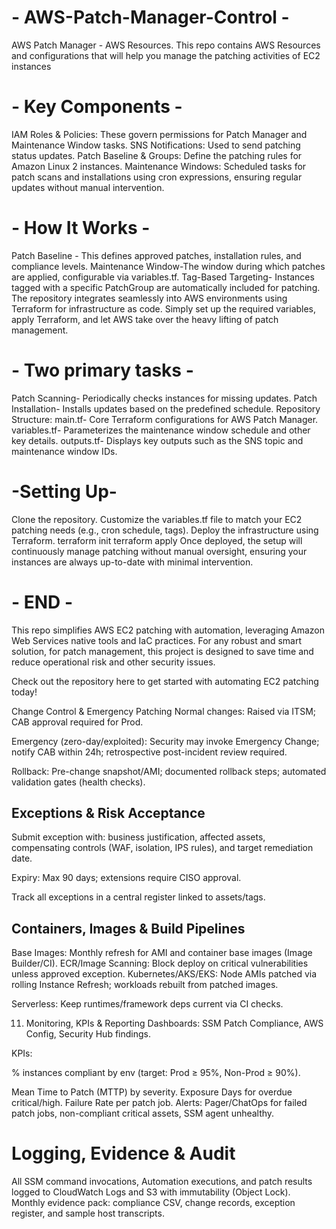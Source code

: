# - AWS-Patch-Manager-Control -
AWS Patch Manager - AWS Resources. This repo contains AWS Resources and configurations that will help you manage the patching activities of EC2 instances


# - Key Components - 
IAM Roles & Policies: These govern permissions for Patch Manager and Maintenance Window tasks.
SNS Notifications: Used to send patching status updates.
Patch Baseline & Groups: Define the patching rules for Amazon Linux 2 instances.
Maintenance Windows: Scheduled tasks for patch scans and installations using cron expressions, ensuring regular updates without manual intervention.

# - How It Works -
Patch Baseline - This defines approved patches, installation rules, and compliance levels.
Maintenance Window-The window during which patches are applied, configurable via variables.tf.
Tag-Based Targeting- Instances tagged with a specific PatchGroup are automatically included for patching.
The repository integrates seamlessly into AWS environments using Terraform for infrastructure as code. 
Simply set up the required variables, apply Terraform, and let AWS take over the heavy lifting of patch management. 

# - Two primary tasks -

Patch Scanning- Periodically checks instances for missing updates.
Patch Installation- Installs updates based on the predefined schedule.
Repository Structure:
main.tf- Core Terraform configurations for AWS Patch Manager.
variables.tf- Parameterizes the maintenance window schedule and other key details.
outputs.tf- Displays key outputs such as the SNS topic and maintenance window IDs.

# -Setting Up-
Clone the repository.
Customize the variables.tf file to match your EC2 patching needs (e.g., cron schedule, tags).
Deploy the infrastructure using Terraform.
terraform init
terraform apply
Once deployed, the setup will continuously manage patching without manual oversight, ensuring your instances are always up-to-date with minimal intervention.

# - END - 
This repo simplifies AWS EC2 patching with automation, leveraging Amazon Web Services native tools and IaC practices. 
For any robust and smart solution, for patch management, this project is designed to save time and reduce operational risk and other security issues. 

Check out the repository here to get started with automating EC2 patching today!

Change Control & Emergency Patching
Normal changes: Raised via ITSM; CAB approval required for Prod.

Emergency (zero-day/exploited): Security may invoke Emergency Change; notify CAB within 24h; retrospective post-incident review required.

Rollback: Pre-change snapshot/AMI; documented rollback steps; automated validation gates (health checks).

## Exceptions & Risk Acceptance
Submit exception with: business justification, affected assets, compensating controls (WAF, isolation, IPS rules), and target remediation date.

Expiry: Max 90 days; extensions require CISO approval.

Track all exceptions in a central register linked to assets/tags.
## Containers, Images & Build Pipelines
Base Images: Monthly refresh for AMI and container base images (Image Builder/CI).
ECR/Image Scanning: Block deploy on critical vulnerabilities unless approved exception.
Kubernetes/AKS/EKS: Node AMIs patched via rolling Instance Refresh; workloads rebuilt from patched images.

Serverless: Keep runtimes/framework deps current via CI checks.

11) Monitoring, KPIs & Reporting
Dashboards: SSM Patch Compliance, AWS Config, Security Hub findings.

KPIs:

% instances compliant by env (target: Prod ≥ 95%, Non-Prod ≥ 90%).

Mean Time to Patch (MTTP) by severity.
Exposure Days for overdue critical/high.
Failure Rate per patch job.
Alerts: Pager/ChatOps for failed patch jobs, non-compliant critical assets, SSM agent unhealthy.

# Logging, Evidence & Audit
All SSM command invocations, Automation executions, and patch results logged to CloudWatch Logs and S3 with immutability (Object Lock).
Monthly evidence pack: compliance CSV, change records, exception register, and sample host transcripts.


